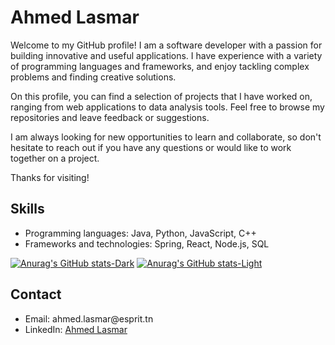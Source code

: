 <h1>Ahmed Lasmar</h1>

<p>Welcome to my GitHub profile! I am a software developer with a passion for building innovative and useful applications. I have experience with a variety of programming languages and frameworks, and enjoy tackling complex problems and finding creative solutions.</p>

<p>On this profile, you can find a selection of projects that I have worked on, ranging from web applications to data analysis tools. Feel free to browse my repositories and leave feedback or suggestions.</p>

<p>I am always looking for new opportunities to learn and collaborate, so don't hesitate to reach out if you have any questions or would like to work together on a project.</p>

<p>Thanks for visiting!</p>

<h2>Skills</h2>

<ul>
  <li>Programming languages: Java, Python, JavaScript, C++</li>
  <li>Frameworks and technologies: Spring, React, Node.js, SQL</li>
</ul>

[![Anurag's GitHub stats-Dark](https://github-readme-stats.vercel.app/api?username=Ahmed-lasmar&show_icons=true&theme=dark#gh-dark-mode-only)](https://github.com/Ahmed-lasmar/github-readme-stats#gh-dark-mode-only)
[![Anurag's GitHub stats-Light](https://github-readme-stats.vercel.app/api?username=Ahmed-lasmar&show_icons=true&theme=default#gh-light-mode-only)](https://github.com/Ahmed-lasmar/github-readme-stats#gh-light-mode-only)

<h2>Contact</h2>

<ul>
  <li>Email: ahmed.lasmar@esprit.tn</li>
  <li>LinkedIn: <a href="https://www.linkedin.com/in/ahmed-lasmar/">Ahmed Lasmar</a></li>
</ul>
